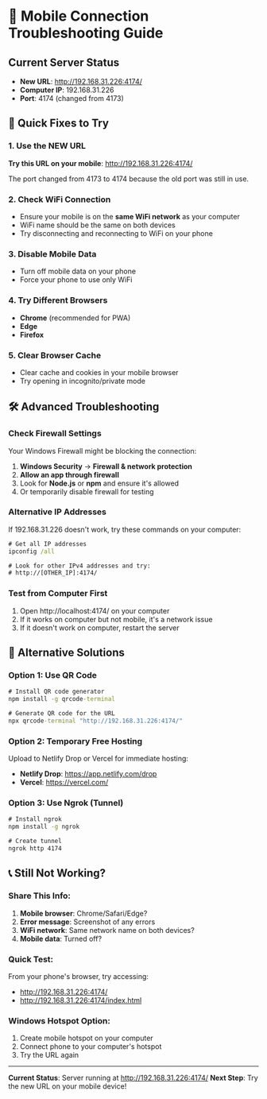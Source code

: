 # 📱 Mobile Connection Troubleshooting Guide

## Current Server Status
- **New URL**: http://192.168.31.226:4174/
- **Computer IP**: 192.168.31.226
- **Port**: 4174 (changed from 4173)

## 🔧 Quick Fixes to Try

### 1. Use the NEW URL
**Try this URL on your mobile**: http://192.168.31.226:4174/

The port changed from 4173 to 4174 because the old port was still in use.

### 2. Check WiFi Connection
- Ensure your mobile is on the **same WiFi network** as your computer
- WiFi name should be the same on both devices
- Try disconnecting and reconnecting to WiFi on your phone

### 3. Disable Mobile Data
- Turn off mobile data on your phone
- Force your phone to use only WiFi

### 4. Try Different Browsers
- **Chrome** (recommended for PWA)
- **Edge**
- **Firefox**

### 5. Clear Browser Cache
- Clear cache and cookies in your mobile browser
- Try opening in incognito/private mode

## 🛠️ Advanced Troubleshooting

### Check Firewall Settings
Your Windows Firewall might be blocking the connection:

1. **Windows Security** → **Firewall & network protection**
2. **Allow an app through firewall**
3. Look for **Node.js** or **npm** and ensure it's allowed
4. Or temporarily disable firewall for testing

### Alternative IP Addresses
If 192.168.31.226 doesn't work, try these commands on your computer:

```cmd
# Get all IP addresses
ipconfig /all

# Look for other IPv4 addresses and try:
# http://[OTHER_IP]:4174/
```

### Test from Computer First
1. Open http://localhost:4174/ on your computer
2. If it works on computer but not mobile, it's a network issue
3. If it doesn't work on computer, restart the server

## 🚀 Alternative Solutions

### Option 1: Use QR Code
```cmd
# Install QR code generator
npm install -g qrcode-terminal

# Generate QR code for the URL
npx qrcode-terminal "http://192.168.31.226:4174/"
```

### Option 2: Temporary Free Hosting
Upload to Netlify Drop or Vercel for immediate hosting:
- **Netlify Drop**: https://app.netlify.com/drop
- **Vercel**: https://vercel.com/

### Option 3: Use Ngrok (Tunnel)
```cmd
# Install ngrok
npm install -g ngrok

# Create tunnel
ngrok http 4174
```

## 📞 Still Not Working?

### Share This Info:
1. **Mobile browser**: Chrome/Safari/Edge?
2. **Error message**: Screenshot of any errors
3. **WiFi network**: Same network name on both devices?
4. **Mobile data**: Turned off?

### Quick Test:
From your phone's browser, try accessing:
- http://192.168.31.226:4174/
- http://192.168.31.226:4174/index.html

### Windows Hotspot Option:
1. Create mobile hotspot on your computer
2. Connect phone to your computer's hotspot
3. Try the URL again

---

**Current Status**: Server running at http://192.168.31.226:4174/
**Next Step**: Try the new URL on your mobile device!
